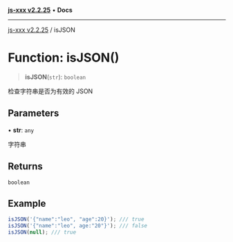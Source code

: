 [**js-xxx v2.2.25**](../README.md) • **Docs**

***

[js-xxx v2.2.25](../README.md) / isJSON

# Function: isJSON()

> **isJSON**(`str`): `boolean`

检查字符串是否为有效的 JSON

## Parameters

• **str**: `any`

字符串

## Returns

`boolean`

## Example

```ts
isJSON('{"name":"leo", "age":20}'); /// true
isJSON('{"name":"leo", age:"20"}'); /// false
isJSON(null); /// true
```
